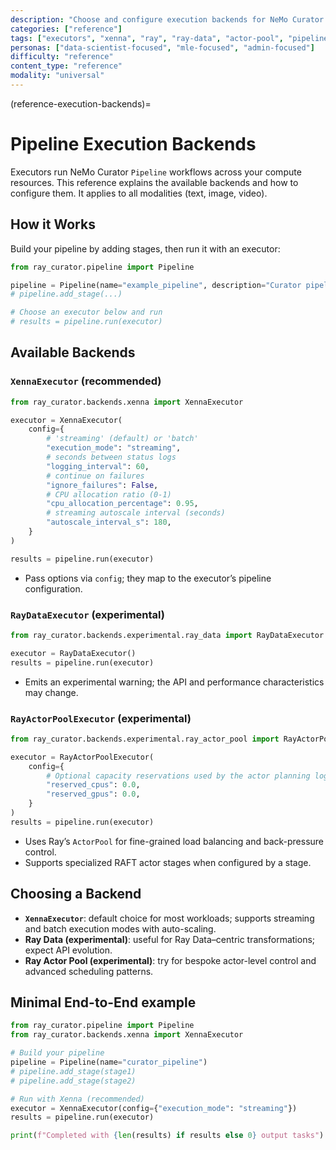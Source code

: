 ```yaml
---
description: "Choose and configure execution backends for NeMo Curator pipelines"
categories: ["reference"]
tags: ["executors", "xenna", "ray", "ray-data", "actor-pool", "pipelines"]
personas: ["data-scientist-focused", "mle-focused", "admin-focused"]
difficulty: "reference"
content_type: "reference"
modality: "universal"
---
```


(reference-execution-backends)=

# Pipeline Execution Backends

Executors run NeMo Curator `Pipeline` workflows across your compute resources. This reference explains the available backends and how to configure them. It applies to all modalities (text, image, video).

## How it Works

Build your pipeline by adding stages, then run it with an executor:

```python
from ray_curator.pipeline import Pipeline

pipeline = Pipeline(name="example_pipeline", description="Curator pipeline")
# pipeline.add_stage(...)

# Choose an executor below and run
# results = pipeline.run(executor)
```

## Available Backends

### `XennaExecutor` (recommended)

```python
from ray_curator.backends.xenna import XennaExecutor

executor = XennaExecutor(
    config={
        # 'streaming' (default) or 'batch'
        "execution_mode": "streaming",
        # seconds between status logs
        "logging_interval": 60,
        # continue on failures
        "ignore_failures": False,
        # CPU allocation ratio (0-1)
        "cpu_allocation_percentage": 0.95,
        # streaming autoscale interval (seconds)
        "autoscale_interval_s": 180,
    }
)

results = pipeline.run(executor)
```

- Pass options via `config`; they map to the executor’s pipeline configuration.

### `RayDataExecutor` (experimental)

```python
from ray_curator.backends.experimental.ray_data import RayDataExecutor

executor = RayDataExecutor()
results = pipeline.run(executor)
```

- Emits an experimental warning; the API and performance characteristics may change.

### `RayActorPoolExecutor` (experimental)

```python
from ray_curator.backends.experimental.ray_actor_pool import RayActorPoolExecutor

executor = RayActorPoolExecutor(
    config={
        # Optional capacity reservations used by the actor planning logic
        "reserved_cpus": 0.0,
        "reserved_gpus": 0.0,
    }
)
results = pipeline.run(executor)
```

- Uses Ray’s `ActorPool` for fine-grained load balancing and back-pressure control.
- Supports specialized RAFT actor stages when configured by a stage.

## Choosing a Backend

- **`XennaExecutor`**: default choice for most workloads; supports streaming and batch execution modes with auto-scaling.
- **Ray Data (experimental)**: useful for Ray Data–centric transformations; expect API evolution.
- **Ray Actor Pool (experimental)**: try for bespoke actor-level control and advanced scheduling patterns.

## Minimal End-to-End example

```python
from ray_curator.pipeline import Pipeline
from ray_curator.backends.xenna import XennaExecutor

# Build your pipeline
pipeline = Pipeline(name="curator_pipeline")
# pipeline.add_stage(stage1)
# pipeline.add_stage(stage2)

# Run with Xenna (recommended)
executor = XennaExecutor(config={"execution_mode": "streaming"})
results = pipeline.run(executor)

print(f"Completed with {len(results) if results else 0} output tasks")
```

